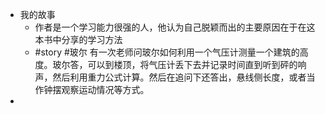 - 我的故事  
	- 作者是一个学习能力很强的人，他认为自己脱颖而出的主要原因在于在这本书中分享的学习方法  
	- #story #玻尔 有一次老师问玻尔如何利用一个气压计测量一个建筑的高度。玻尔答，可以到楼顶，将气压计丢下去并记录时间直到听到砰的响声，然后利用重力公式计算。然后在追问下还答出，悬线侧长度，或者当作钟摆观察运动情况等方式。  
-  